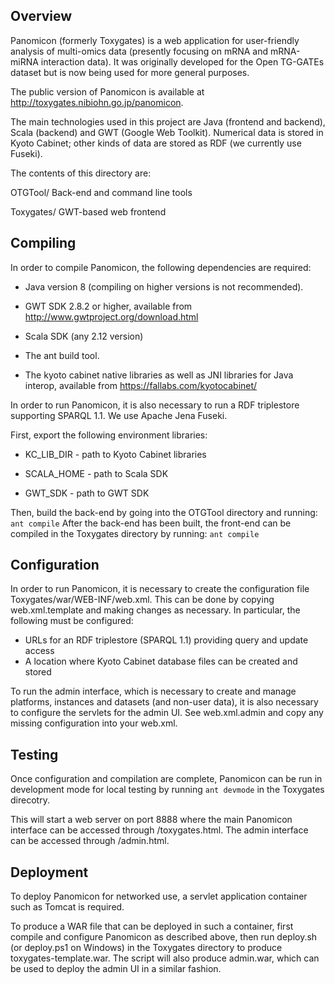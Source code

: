 ## Overview

Panomicon (formerly Toxygates) is a web application for user-friendly analysis of multi-omics data (presently focusing on mRNA and mRNA-miRNA interaction data). It was originally developed for the Open TG-GATEs dataset but is now being used for more general purposes.

The public version of Panomicon is available at http://toxygates.nibiohn.go.jp/panomicon.

The main technologies used in this project are Java (frontend and backend), Scala (backend) and GWT (Google Web Toolkit). Numerical data is stored in Kyoto Cabinet; other kinds of data are stored as RDF (we currently use Fuseki).

The contents of this directory are:

OTGTool/ 
Back-end and command line tools

Toxygates/
GWT-based web frontend

## Compiling

In order to compile Panomicon, the following dependencies are required:

* Java version 8 (compiling on higher versions is not recommended).

* GWT SDK 2.8.2 or higher, available from http://www.gwtproject.org/download.html

* Scala SDK (any 2.12 version)

* The ant build tool.

* The kyoto cabinet native libraries as well as JNI libraries for Java interop, available from https://fallabs.com/kyotocabinet/

In order to run Panomicon, it is also necessary to run a RDF triplestore supporting SPARQL 1.1. We use Apache Jena Fuseki.

First, export the following environment libraries:

* KC_LIB_DIR - path to Kyoto Cabinet libraries

* SCALA_HOME - path to Scala SDK

* GWT_SDK - path to GWT SDK

Then, build the back-end by going into the OTGTool directory and running:
`
ant compile
`
After the back-end has been built, the front-end can be compiled in the Toxygates directory by running:
`
ant compile
`

## Configuration

In order to run Panomicon, it is necessary to create the configuration file Toxygates/war/WEB-INF/web.xml. This can be done by copying web.xml.template and making changes as necessary.
In particular, the following must be configured:
* URLs for an RDF triplestore (SPARQL 1.1) providing query and update access
* A location where Kyoto Cabinet database files can be created and stored

To run the admin interface, which is necessary to create and manage platforms, instances and datasets (and non-user data),
it is also necessary to configure the servlets for the admin UI. See web.xml.admin and copy any missing configuration into your web.xml.

## Testing

Once configuration and compilation are complete, Panomicon can be run in development mode for local testing by running
`
ant devmode
`
in the Toxygates direcotry. 

This will start a web server on port 8888 where the main Panomicon interface can be accessed through /toxygates.html. The admin interface can be accessed through /admin.html.

## Deployment

To deploy Panomicon for networked use, a servlet application container such as Tomcat is required. 

To produce a WAR file that can be deployed in such a container, first compile and configure Panomicon as described above, then run deploy.sh (or deploy.ps1 on Windows) in the Toxygates directory to  produce toxygates-template.war. The script will also produce admin.war, which can be used to deploy the admin UI in a similar fashion.
